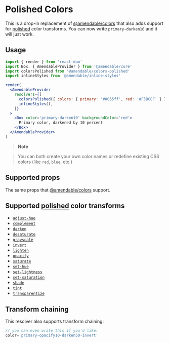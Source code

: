 # Polished Colors

This is a drop-in replacement of [@amendable/colors](https://github.com/amendable/colors) that also adds support for [polished](https://polished.js.org) color transforms. You can now write `primary-darken10` and it will just work.

## Usage

```jsx sandbox
import { render } from 'react-dom'
import Box, { AmendableProvider } from '@amendable/core'
import colorsPolished from '@amendable/colors-polished'
import inlineStyles from '@amendable/inline-styles'

render(
  <AmendableProvider
    resolvers={[
      colorsPolished({ colors: { primary: '#0055ff', red: '#F5BCCF' } }),
      inlineStyles(),
    ]}
  >
    <Box color='primary-darken10' backgroundColor='red'>
      Primary color, darkened by 10 percent
    </Box>
  </AmendableProvider>
)
```

> **Note**

> You can both create your own color names or redefine existing CSS colors
(like `red`, `blue`, etc.)

## Supported props

The same props that [@amendable/colors](https://github.com/amendable/colors#supported-props) support.

## Supported [polished](https://polished.js.org) color transforms

- [`adjust-hue`](https://polished.js.org/docs/#adjusthue)
- [`complement`](https://polished.js.org/docs/#complement)
- [`darken`](https://polished.js.org/docs/#darken)
- [`desaturate`](https://polished.js.org/docs/#desaturate)
- [`grayscale`](https://polished.js.org/docs/#grayscale)
- [`invert`](https://polished.js.org/docs/#invert)
- [`lighten`](https://polished.js.org/docs/#lighten)
- [`opacify`](https://polished.js.org/docs/#opacify)
- [`saturate`](https://polished.js.org/docs/#saturate)
- [`set-hue`](https://polished.js.org/docs/#sethue)
- [`set-lightness`](https://polished.js.org/docs/#setlightness)
- [`set-saturation`](https://polished.js.org/docs/#setsaturation)
- [`shade`](https://polished.js.org/docs/#shade)
- [`tint`](https://polished.js.org/docs/#tint)
- [`transparentize`](https://polished.js.org/docs/#transparentize)

## Transform chaining

This resolver also supports transform chaining:
```js
// you can even write this if you'd like:
color='primary-opacify10-darken50-invert'
```
